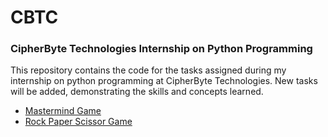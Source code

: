 # CBTC
### CipherByte Technologies Internship on Python Programming
This repository contains the code for the tasks assigned during my internship on python programming at CipherByte Technologies. New tasks will be added, demonstrating the skills and concepts learned. 
- [Mastermind Game](https://github.com/ShiwangitaSingh/CBTC/tree/main/Matermind%20Game)
- [Rock Paper Scissor Game](https://github.com/ShiwangitaSingh/CBTC/tree/main/Rock%20Paper%20Scissor%20Game)

